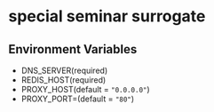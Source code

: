 # special seminar surrogate

## Environment Variables

- DNS_SERVER(required)
- REDIS_HOST(required)
- PROXY_HOST(default = `"0.0.0.0"`)
- PROXY_PORT=(default = `"80"`)